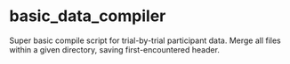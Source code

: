 # basic_data_compiler
Super basic compile script for trial-by-trial participant data.
Merge all files within a given directory, saving first-encountered header.
